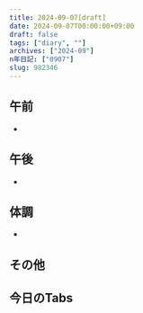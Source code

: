```yaml
---
title: 2024-09-07[draft]
date: 2024-09-07T00:00:00+09:00
draft: false
tags: ["diary", ""]
archives: ["2024-09"]
n年日記: ["0907"]
slug: 982346
---
```

## 午前
- 
## 午後
- 
## 体調
- 
## その他
## 今日のTabs